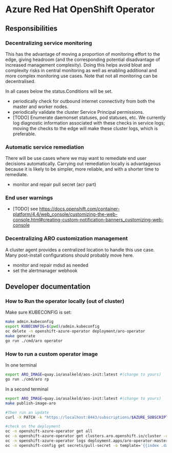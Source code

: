 # Azure Red Hat OpenShift Operator

## Responsibilities

### Decentralizing service monitoring

This has the advantage of moving a proportion of monitoring effort to the edge,
giving headroom (and the corresponding potential disadvantage of increased
management complexity).  Doing this helps avoid bloat and complexity risks in
central monitoring as well as enabling additional and more complex monitoring
use cases.  Note that not all monitoring can be decentralised.

In all cases below the status.Conditions will be set.

* periodically check for outbound internet connectivity from both the master and worker nodes.
* periodically validate the cluster Service Principal permissions.
* [TODO] Enumerate daemonset statuses, pod statuses, etc.  We currently log diagnostic information associated with these checks in service logs; moving the checks to the edge will make these cluster logs, which is preferable.

### Automatic service remediation

There will be use cases where we may want to remediate end user decisions automatically.
Carrying out remediation locally is advantageous because it is likely to be simpler,
more reliable, and with a shorter time to remediate.

* monitor and repair pull secret (acr part)

### End user warnings

* [TODO] see https://docs.openshift.com/container-platform/4.4/web_console/customizing-the-web-console.html#creating-custom-notification-banners_customizing-web-console

### Decentralizing ARO customization management

A cluster agent provides a centralized location to handle this use case.  Many
post-install configurations should probably move here.

* monitor and repair mdsd as needed
* set the alertmanager webhook

## Developer documentation

### How to Run the operator locally (out of cluster)

Make sure KUBECONFIG is set:
```sh
make admin.kubeconfig
export KUBECONFIG=$(pwd)/admin.kubeconfig
oc delete -n openshift-azure-operator deployment/aro-operator
make generate
go run ./cmd/aro operator
```

### How to run a custom operator image

In one terminal
```sh
export ARO_IMAGE=quay.io/asalkeld/aos-init:latest #(change to yours)
go run ./cmd/aro rp
```

In a second terminal
```sh
export ARO_IMAGE=quay.io/asalkeld/aos-init:latest #(change to yours)
make publish-image-aro

#Then run an update
curl -X PATCH -k "https://localhost:8443/subscriptions/$AZURE_SUBSCRIPTION_ID/resourceGroups/$RESOURCEGROUP/providers/Microsoft.RedHatOpenShift/openShiftClusters/$CLUSTER?api-version=admin" --header "Content-Type: application/json" -d "{}"

#check on the deployment
oc -n openshift-azure-operator get all
oc -n openshift-azure-operator get clusters.aro.openshift.io/cluster -o yaml
oc -n openshift-azure-operator logs deployment.apps/aro-operator-master
oc -n openshift-config get secrets/pull-secret -o template='{{index .data ".dockerconfigjson"}}' | base64 -d
```
